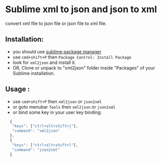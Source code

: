 Sublime xml to json and json to xml
===============================

convert xml file to json file or json file to xml file.

## Installation:

 - you should use [sublime package manager][0]
 - use `cmd+shift+P` then `Package Control: Install Package`
 - look for `xml2json` and install it.
 - OR, Clone or unpack to "xml2json" folder inside "Packages" of your Sublime installation.

## Usage :

 - use `cmd+shift+P` then `xml2json` or `json2xml`
 - or goto menubar `Tools` then `xml2json` or `json2xml`
 - or bind some key in your user key binding:

  ```js
    {
	 "keys": ["ctrl+alt+shift+j"],
	 "command": "xml2json"
	},
	{
	 "keys": ["ctrl+alt+shift+l"],
	 "command": "json2xml"
	}
  ```

 [0]: http://wbond.net/sublime_packages/package_control
